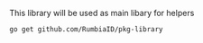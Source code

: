 This library will be used as main libary for helpers


````
go get github.com/RumbiaID/pkg-library
````